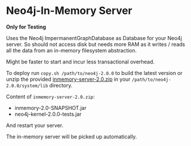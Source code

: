 # Neo4j-In-Memory Server

**Only for Testing**

Uses the Neo4j ImpermanentGraphDatabase as Database for your Neo4j server.
So should not access disk but needs more RAM as it writes / reads all the data from an in-memory filesystem abstraction.

Might be faster to start and incur less transactional overhead.

To deploy run `copy.sh /path/to/neo4j-2.0.0` to build the latest version or unzip
the provided [inmemory-server-2.0.zip](./inmemory-server-2.0.zip) in your `/path/to/neo4j-2.0.0/system/lib` directory.

Content of `inmemory-server-2.0.zip`:

* inmemory-2.0-SNAPSHOT.jar
* neo4j-kernel-2.0.0-tests.jar

And restart your server.

The in-memory server will be picked up automatically.
